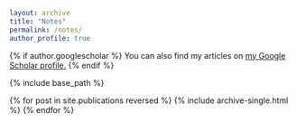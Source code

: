 ```yaml
layout: archive
title: "Notes"
permalink: /notes/
author_profile: true
```

{% if author.googlescholar %}
 You can also find my articles on <u><a href="{{author.googlescholar}}">my Google Scholar profile</a>.</u> {% endif %}

{% include base_path %}

{% for post in site.publications reversed %}
 {% include archive-single.html %}
{% endfor %}


